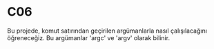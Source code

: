 # C06

Bu projede, komut satırından geçirilen argümanlarla nasıl çalışılacağını öğreneceğiz. Bu argümanlar 'argc' ve 'argv' olarak bilinir.
